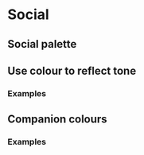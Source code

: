 # Social

## Social palette

## Use colour to reflect tone

### Examples

## Companion colours

### Examples
